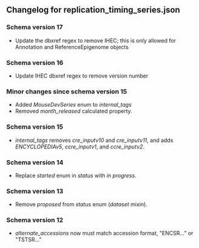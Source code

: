 ## Changelog for replication_timing_series.json

### Schema version 17

* Update the dbxref regex to remove IHEC; this is only allowed for Annotation and ReferenceEpigenome objects

### Schema version 16

* Update IHEC dbxref regex to remove version number

### Minor changes since schema version 15
* Added *MouseDevSeries* enum to *internal_tags*
* Removed *month_released* calculated property.

### Schema version 15

* *internal_tags* removes *cre_inputv10* and *cre_inputv11*, and adds *ENCYCLOPEDIAv5*, *ccre_inputv1*, and *ccre_inputv2*.

### Schema version 14

* Replace *started* enum in *status* with *in progress*.

### Schema version 13

* Remove *proposed* from *status* enum (*dataset* mixin).

### Schema version 12

* *alternate_accessions* now must match accession format, "ENCSR..." or "TSTSR..."
